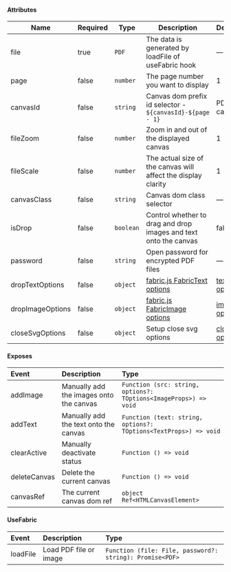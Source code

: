 #### Attributes

| Name             | Required | Type      | Description                                                            | Default                                                                                                                  |
| ---------------- | -------- | --------- | ---------------------------------------------------------------------- | ------------------------------------------------------------------------------------------------------------------------ |
| file             | true     | `PDF`     | The data is generated by loadFile of useFabric hook                    | —                                                                                                                        |
| page             | false    | `number`  | The page number you want to display                                    | 1                                                                                                                        |
| canvasId         | false    | `string`  | Canvas dom prefix id selector - `${canvasId}-${page - 1}`              | PDF-canvas                                                                                                               |
| fileZoom         | false    | `number`  | Zoom in and out of the displayed canvas                                | 1                                                                                                                        |
| fileScale        | false    | `number`  | The actual size of the canvas will affect the display clarity          | 1                                                                                                                        |
| canvasClass      | false    | `string`  | Canvas dom class selector                                              | —                                                                                                                        |
| isDrop           | false    | `boolean` | Control whether to drag and drop images and text onto the canvas       | false                                                                                                                    |
| password         | false    | `string`  | Open password for encrypted PDF files                                  | —                                                                                                                        |
| dropTextOptions  | false    | `object`  | [fabric.js FabricText options](https://github.com/fabricjs/fabric.js)  | [text options](https://github.com/tzuyi0817/component-hook/blob/master/packages/pdf-canvas/src/shared/configs/index.ts)  |
| dropImageOptions | false    | `object`  | [fabric.js FabricImage options](https://github.com/fabricjs/fabric.js) | [image options](https://github.com/tzuyi0817/component-hook/blob/master/packages/pdf-canvas/src/shared/configs/index.ts) |
| closeSvgOptions  | false    | `object`  | Setup close svg options                                                | [close options](https://github.com/tzuyi0817/component-hook/blob/master/packages/pdf-canvas/src/shared/configs/index.ts) |

#### Exposes

| Event        | Description                             | Type                                                             |
| :----------- | :-------------------------------------- | :--------------------------------------------------------------- |
| addImage     | Manually add the images onto the canvas | `Function (src: string, options?: TOptions<ImageProps>) => void` |
| addText      | Manually add the text onto the canvas   | `Function (text: string, options?: TOptions<TextProps>) => void` |
| clearActive  | Manually deactivate status              | `Function () => void`                                            |
| deleteCanvas | Delete the current canvas               | `Function () => void`                                            |
| canvasRef    | The current canvas dom ref              | `object Ref<HTMLCanvasElement>`                                  |

#### UseFabric

| Event    | Description            | Type                                                     |
| :------- | :--------------------- | :------------------------------------------------------- |
| loadFile | Load PDF file or image | `Function (file: File, password?: string): Promise<PDF>` |
